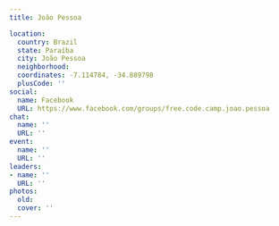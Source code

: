 ```yaml
---
title: João Pessoa

location:
  country: Brazil
  state: Paraíba
  city: João Pessoa
  neighborhood: 
  coordinates: -7.114784, -34.889798
  plusCode: ''
social:
  name: Facebook
  URL: https://www.facebook.com/groups/free.code.camp.joao.pessoa
chat:
  name: ''
  URL: ''
event:
  name: ''
  URL: ''
leaders:
- name: ''
  URL: ''
photos:
  old: 
  cover: ''
---
```


